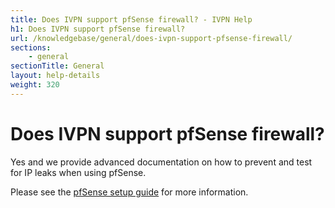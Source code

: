 ```yaml
---
title: Does IVPN support pfSense firewall? - IVPN Help
h1: Does IVPN support pfSense firewall?
url: /knowledgebase/general/does-ivpn-support-pfsense-firewall/
sections:
    - general
sectionTitle: General
layout: help-details
weight: 320
---
```

# Does IVPN support pfSense firewall?

Yes and we provide advanced documentation on how to prevent and test for IP leaks when using pfSense.

Please see the [pfSense setup guide](/setup/router/pfsense/) for more information.
